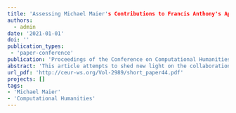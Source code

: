 ```yaml
---
title: 'Assessing Michael Maier's Contributions to Francis Anthony's Apologia (1616) Using Stylometry'
authors:
  - admin
date: '2021-01-01'
doi: ''
publication_types:
 - 'paper-conference'
publication: 'Proceedings of the Conference on Computational Humanities Research 2021. Amsterdam, the Netherlands, November 17-19, 2021.'
abstract: 'This article attempts to shed new light on the collaboration between the chymical authors Michael Maier (1568–1622) and Francis Anthony (1550–1632) using stylometric authorship attribution. Maier and Anthony were friends and we know that they worked together on the English and Latin versions of Anthony’s Apologie or Apologia (1616) respectively. The question remains whether Maier was more than just a mere translator, as it has been claimed in the past – notably by Maier himself. Using R-Stylo, stylometric analyses are conducted. It is discussed what conclusions can be drawn from them given that we already know Maier and Anthony were working together and that Maier was the translator responsible for the Latin Apologia (1616) ascribed to Anthony. In the end, stylometry doesn’t offer enough evidence for us to make any definite claims regarding the authorship situation under discussion. It can, however, offer certain insights into the stylometric proximity between Maier and Anthony.'
url_pdf: 'http://ceur-ws.org/Vol-2989/short_paper44.pdf'
projects: []
tags:
- 'Michael Maier'
- 'Computational Humanities'
---
```


